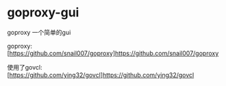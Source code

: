 # goproxy-gui
goproxy 一个简单的gui

goproxy:
[https://github.com/snail007/goproxy]https://github.com/snail007/goproxy

使用了govcl:
[https://github.com/ying32/govcl]https://github.com/ying32/govcl

